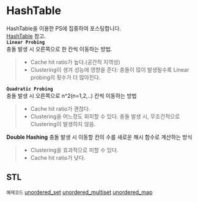 # HashTable
HashTable을 이용한 PS에 집중하여 포스팅합니다.                   
[HashTable](https://github.com/whatsgoodg/Data-Structure/blob/main/README.md#hash-table) 참고.                           
**`Linear Probing`**               
충돌 발생 시 오른쪽으로 한 칸씩 이동하는 방법.              
>* Cache hit ratio가 높다.(공간적 지역성)
>* Clustering이 생겨 성능에 영향을 준다: 충돌이 많이 발생될수록 Linear probing의 횟수가 더 많아진다.
                
**`Quadratic Probing`**             
충돌 발생 시 오른쪽으로 n^2(n=1,2,..) 칸씩 이동하는 방법
>* Cache hit ratio가 괜찮다. 
>* Clustering을 어느정도 회피할 수 있다. 충돌 발생 시, 무조건적으로 Clustering이 발생하지 않음.
                
**Double Hashing**
충돌 발생 시 이동할 칸의 수를 새로운 해시 함수로 계산하는 방식
>* Clustering을 효과적으로 피할 수 있다.
>* Cache hit ratio가 낮다.
      
## STL
`예제코드`
[unordered_set](https://github.com/whatsgoodg/PS/blob/main/hashtable/unorder_set.cpp)
[unordered_multiset](https://github.com/whatsgoodg/PS/blob/main/hashtable/unorder_multiset.cpp)
[unordered_map](https://github.com/whatsgoodg/PS/blob/main/hashtable/unorder_map.cpp)
